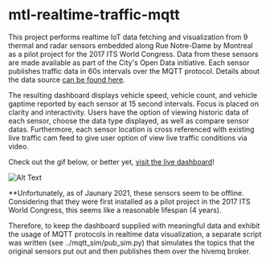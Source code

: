 # mtl-realtime-traffic-mqtt


This project performs realtime IoT data fetching and visualization from 9 thermal and radar sensors embedded along 
Rue Notre-Dame by Montreal as a pilot project for the 2017 ITS World Congress. Data from these sensors are made
available as part of the City's Open Data initiative. Each sensor publishes traffic data in 60s intervals over the 
MQTT protocol. Details about the data source [can be found here](https://donnees.montreal.ca/ville-de-montreal/circulation-mobilite-temps-reel).

The resulting dashboard displays vehicle speed, vehicle count, and vehicle gaptime reported by each sensor at 15 second
intervals. Focus is placed on clarity and interactivity. Users have the option of viewing historic data of each sensor,
choose the data type displayed, as well as compare sensor datas. Furthermore, each sensor location is cross referenced with 
existing live traffic cam feed to give user option of view live traffic conditions via video.

Check out the gif below, or better yet, [visit the live dashboard](http://54.237.57.126:8080/)!

![Alt Text](./data/gifs/update.gif)

**Unfortunately, as of Jaunary 2021, these sensors seem to be offline. Considering that they were first installed as a 
pilot project in the 2017 ITS World Congress, this seems like a reasonable lifespan (4 years).

Therefore, to keep the dashboard supplied with meaningful data and exhibit the usage of MQTT protocols in realtime data
visualization, a separate script was written (see ../mqtt_sim/pub_sim.py) that simulates the topics that the original
sensors put out and then publishes them over the hivemq broker. 

